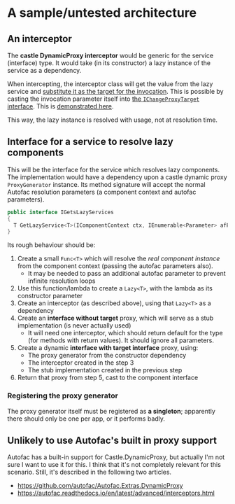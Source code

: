 # A sample/untested architecture
## An interceptor
The **castle DynamicProxy interceptor** would be generic for the service (interface) type. It would take (in its constructor) a lazy instance of the service as a dependency.

When intercepting, the interceptor class will get the value from the lazy service and [substitute it as the target for the invocation](https://kozmic.net/2009/04/27/castle-dynamic-proxy-tutorial-part-x-interface-proxies-with-target/). This is possible by casting the invocation parameter itself into [the `IChangeProxyTarget` interface](https://github.com/castleproject/Core/blob/master/src/Castle.Core/DynamicProxy/IChangeProxyTarget.cs). This is [demonstrated here](https://stackoverflow.com/a/17967944/6221779).

This way, the lazy instance is resolved with usage, not at resolution time.

## Interface for a service to resolve lazy components
This will be the interface for the service which resolves lazy components.  The implementation would have a dependency upon a castle dynamic proxy `ProxyGenerator` instance. Its method signature will accept the normal Autofac resolution parameters (a component context and autofac parameters).

```csharp
public interface IGetsLazyServices
{
  T GetLazyService<T>(IComponentContext ctx, IEnumerable<Parameter> afParams);
}
```

Its rough behaviour should be:

1. Create a small `Func<T>` which will resolve the *real component instance* from the component context (passing the autofac parameters also).
    * It may be needed to pass an additional autofac parameter to prevent infinite resolution loops
2. Use this function/lambda to create a `Lazy<T>`, with the lambda as its constructor parameter
3. Create an interceptor (as described above), using that `Lazy<T>` as a dependency
4. Create an **interface without target** proxy, which will serve as a stub implementation (is never actually used)
    * It will need one interceptor, which should return default for the type (for methods with return values). It should ignore all parameters.
5. Create a dynamic **interface with target interface** proxy, using:
    * The proxy generator from the constructor dependency
    * The interceptor created in the step 3
    * The stub implementation created in the previous step
6. Return that proxy from step 5, cast to the component interface

### Registering the proxy generator
The proxy generator itself must be registered as **a singleton**; apparently there should only be one per app, or it performs badly.

## Unlikely to use Autofac's built in proxy support
Autofac has a built-in support for Castle.DynamicProxy, but actually I'm not sure I want to use it for this.  I think that it's not completely relevant for this scenario.  Still, it's described in the following two articles.

* https://github.com/autofac/Autofac.Extras.DynamicProxy
* https://autofac.readthedocs.io/en/latest/advanced/interceptors.html